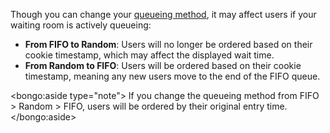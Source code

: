 Though you can change your [queueing method](/reference/queueing-methods), it may affect users if your waiting room is actively queueing:

- **From FIFO to Random**: Users will no longer be ordered based on their cookie timestamp, which may affect the displayed wait time.
- **From Random to FIFO**: Users will be ordered based on their cookie timestamp, meaning any new users move to the end of the FIFO queue.

<bongo:aside type="note">
If you change the queueing method from FIFO > Random > FIFO, users will be ordered by their original entry time.
</bongo:aside>

